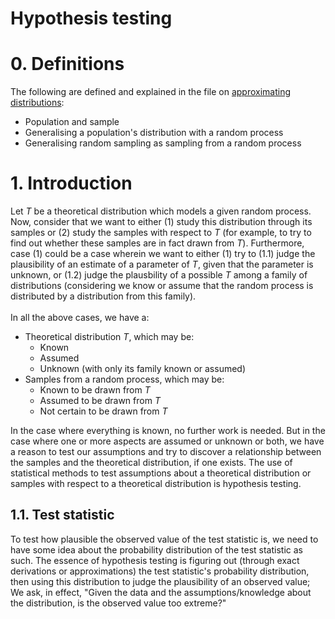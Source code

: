# Hypothesis testing

# 0. Definitions
The following are defined and explained in the file on [approximating distributions](https://github.com/pranigopu/appliedStatistics/blob/60da65c6de1fb42cc2ffb0a1dd8523a3429d937f/expansion/approximatingDistributions.md):

- Population and sample
- Generalising a population's distribution with a random process
- Generalising random sampling as sampling from a random process

# 1. Introduction
Let $T$ be a theoretical distribution which models a given random process. Now, consider that we want to either (1) study this distribution through its samples or (2) study the samples with respect to $T$ (for example, to try to find out whether these samples are in fact drawn from $T$). Furthermore, case (1) could be a case wherein we want to either (1) try to (1.1) judge the plausibility of an estimate of a parameter of $T$, given that the parameter is unknown, or (1.2) judge the plausbility of a possible $T$ among a family of distributions (considering we know or assume that the random process is distributed by a distribution from this family).
<br><br>
In all the above cases, we have a:

- Theoretical distribution $T$, which may be:
    - Known
    - Assumed
    - Unknown (with only its family known or assumed)
- Samples from a random process, which may be:
    - Known to be drawn from $T$
    - Assumed to be drawn from $T$
    - Not certain to be drawn from $T$

In the case where everything is known, no further work is needed. But in the case where one or more aspects are assumed or unknown or both, we have a reason to test our assumptions and try to discover a relationship between the samples and the theoretical distribution, if one exists. The use of statistical methods to test assumptions about a theoretical distribution or samples with respect to a theoretical distribution is hypothesis testing.

## 1.1. Test statistic
To test how plausible the observed value of the test statistic is, we need to have some idea about the probability distribution of the test statistic as such. The essence of hypothesis testing is figuring out (through exact derivations or approximations) the test statistic's probability distribution, then using this distribution to judge the plausibility of an observed value; We ask, in effect, "Given the data and the assumptions/knowledge about the distribution, is the observed value too extreme?"
